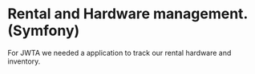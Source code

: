 # Rental and Hardware management.(Symfony)

For JWTA we needed a application to track our rental hardware and inventory.
